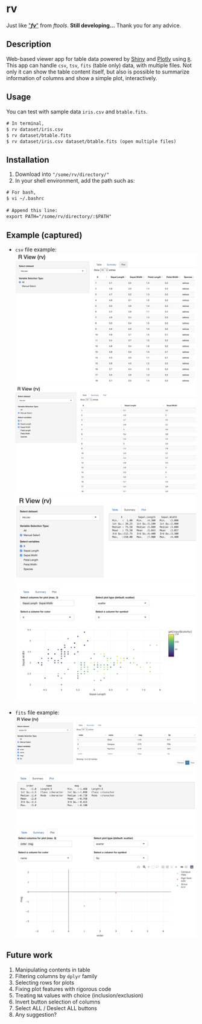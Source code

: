 # rv
Just like ["***fv***"](https://heasarc.gsfc.nasa.gov/ftools/fv/) from *ftools*.
**Still developing...** Thank you for any advice.
## Description
Web-based viewer app for table data powered by [Shiny](https://shiny.rstudio.com) and [Plotly](https://plotly.com/r/) using [`R`](https://www.r-project.org). This app can handle `csv`, `tsv`, `fits` (table only) data, with multiple files. Not only it can show the table content itself, but also is possible to summarize information of columns and show a simple plot, interactively. 

## Usage
You can test with sample data `iris.csv` and `btable.fits`.

```
# In terminal,
$ rv dataset/iris.csv
$ rv dataset/btable.fits
$ rv dataset/iris.csv dataset/btable.fits (open multiple files)
```

## Installation
> 
1. Download into `"/some/rv/directory/"`
2. In your shell environment, add the path such as:

```
# For bash, 
$ vi ~/.bashrc

# Append this line:
export PATH="/some/rv/directory/:$PATH"
```

## Example (captured)
* `csv` file example:
![csv example](./example_figs/csv_all.png)
![csv example](./example_figs/csv_man.png)
![csv example](./example_figs/csv_summ.png)
![csv example](./example_figs/csv_plot.png)

* `fits` file example:
![csv example](./example_figs/fits_man.png)
![csv example](./example_figs/fits_summ.png)
![csv example](./example_figs/fits_plot.png)

## Future work
1. Manipulating contents in table
2. Filtering columns by `dplyr` family
3. Selecting rows for plots
4. Fixing plot features with rigorous code
5. Treating `NA` values with choice (inclusion/exclusion)
6. Invert button selection of columns
7. Select ALL / Deslect ALL buttons
7. Any suggestion?